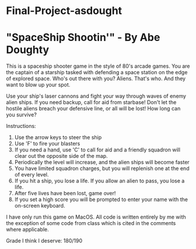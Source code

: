 # Final-Project-asdought
# "SpaceShip Shootin'" - By Abe Doughty

This is a spaceship shooter game in the style of 80's arcade games.
You are the captain of a starship tasked with defending a space station on
the edge of explored space. Who's out there with you? Aliens. That's who.
And they want to blow up your spot.

Use your ship's laser cannons and fight your way through waves of enemy alien ships.
If you need backup, call for aid from starbase!
Don't let the hostile aliens breach your defensive line, or all will be lost!
How long can you survive?

Instructions:
1) Use the arrow keys to steer the ship
2) Use 'F' to fire your blasters
3) If you need a hand, use 'C' to call for aid and a friendly squadron will clear out the
    opposite side of the map.
4) Periodically the level will increase, and the alien ships will become faster
5) You have limited squadron charges, but you will replenish one at the end of every level.
6) If you hit a ship, you lose a life. If you allow an alien to pass, you lose a life.
7) After five lives have been lost, game over!
8) If you set a high score you will be prompted to enter your name with the on-screen keyboard.

I have only run this game on MacOS.
All code is written entirely by me with the exception of some code from class which is cited in the comments
where applicable.


Grade I think I deserve: 180/190
